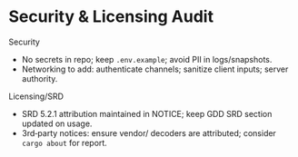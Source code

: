 # Security & Licensing Audit

Security
- No secrets in repo; keep `.env.example`; avoid PII in logs/snapshots.
- Networking to add: authenticate channels; sanitize client inputs; server authority.

Licensing/SRD
- SRD 5.2.1 attribution maintained in NOTICE; keep GDD SRD section updated on usage.
- 3rd‑party notices: ensure vendor/ decoders are attributed; consider `cargo about` for report.
